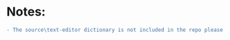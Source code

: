 <h1>Notes:</h1>

```diff
- The source\text-editor dictionary is not included in the repo please download it manually 
```

